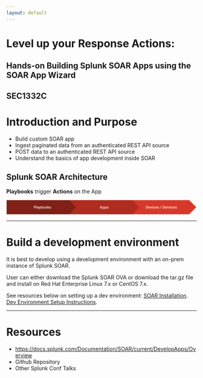 ```yaml
---
layout: default
---
```


# Level up your Response Actions: #
## Hands-on Building Splunk SOAR Apps using the SOAR App Wizard ##
## SEC1332C ##

# Introduction and Purpose #

*   Build custom SOAR app
*   Ingest paginated data from an authenticated REST API source
*   POST data to an authenticated REST API source
*   Understand the basics of app development inside SOAR

## Splunk SOAR Architecture ##

**Playbooks** trigger **Actions** on the App

![Process](/assets/images/soar-process.png)

* * *

# Build a development environment #

It is best to develop using a development environment with an on-prem instance of Splunk SOAR.

User can either download the Splunk SOAR OVA or download the tar.gz file and install on Red Hat Enterprise Linux 7.x or CentOS 7.x.

See resources below on setting up a dev environment:
[SOAR Installation](https://docs.splunk.com/Documentation/SOARonprem/latest/Install/Overview).
[Dev Environment Setup Instructions](https://docs.splunk.com/Documentation/SOAR/current/DevelopApps/SetUpADevEnvironment).

* * *

# Resources #

*   https://docs.splunk.com/Documentation/SOAR/current/DevelopApps/Overview
*   Github Repository
*   Other Splunk Conf Talks



